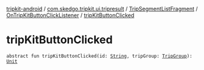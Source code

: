 [tripkit-android](../../../index.md) / [com.skedgo.tripkit.ui.tripresult](../../index.md) / [TripSegmentListFragment](../index.md) / [OnTripKitButtonClickListener](index.md) / [tripKitButtonClicked](./trip-kit-button-clicked.md)

# tripKitButtonClicked

`abstract fun tripKitButtonClicked(id: `[`String`](https://kotlinlang.org/api/latest/jvm/stdlib/kotlin/-string/index.html)`, tripGroup: `[`TripGroup`](../../../skedgo.tripkit.routing/-trip-group/index.md)`): `[`Unit`](https://kotlinlang.org/api/latest/jvm/stdlib/kotlin/-unit/index.html)